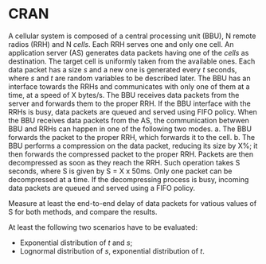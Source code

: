 # CRAN
A cellular system is composed of a central processing unit (BBU), N remote radios (RRH) and N _cells_. Each RRH serves one and only one cell. An application server (AS) generates data packets having one of the _cells_ as destination. The target cell is uniformly taken from the available ones.
Each data packet has a size _s_ and a new one is generated every _t_ seconds, where _s_ and _t_ are random variables to be described later. The BBU has an interface towards the RRHs and communicates with only one of them at a time, at a speed of X bytes/s. The BBU receives data packets from the server and forwards them to the proper RRH. If the BBU interface with the RRHs is busy, data packets are queued and served using FIFO policy.
When the BBU receives data packets from the AS, the communication betwwen BBU and RRHs can happen in one of the following two modes.
a. The BBU forwards the packet to the proper RRH, which forwards it to the cell.
b. The BBU performs a compression on the data packet, reducing its size by X%; it then forwards the compressed packet to the proper RRH. Packets are then decompressed as soon as they reach the RRH. Such operation takes S seconds, where S is given by S = X x 50ms. Only one packet can be decompressed at a time. If the decompressing process is busy, incoming data packets are queued and served using a FIFO policy.

Measure at least the end-to-end delay of data packets for vatious values of S for both methods, and compare the results.

At least the following two scenarios have to be evaluated:
* Exponential distribution of _t_ and _s_;
* Lognormal distribution of _s_, exponential distribution of _t_.
